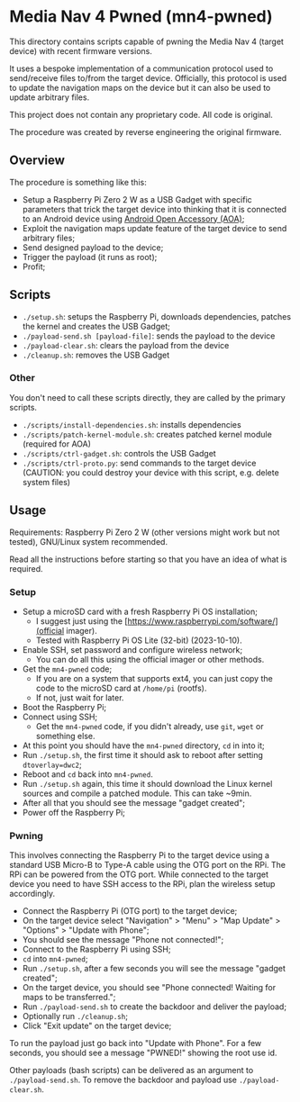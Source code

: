 # Media Nav 4 Pwned (mn4-pwned)

This directory contains scripts capable of pwning the Media Nav 4 (target device) with recent firmware versions.

It uses a bespoke implementation of a communication protocol used to send/receive files to/from the target device. Officially, this protocol is used to update the navigation maps on the device but it can also be used to update arbitrary files.

This project does not contain any proprietary code. All code is original.

The procedure was created by reverse engineering the original firmware.

## Overview

The procedure is something like this:

* Setup a Raspberry Pi Zero 2 W as a USB Gadget with specific parameters that trick the target device into thinking that it is connected to an Android device using [Android Open Accessory (AOA)](https://source.android.com/docs/core/interaction/accessories/protocol);
* Exploit the navigation maps update feature of the target device to send arbitrary files;
* Send designed payload to the device;
* Trigger the payload (it runs as root);
* Profit;

## Scripts

* `./setup.sh`: setups the Raspberry Pi, downloads dependencies, patches the kernel and creates the USB Gadget;
* `./payload-send.sh [payload-file]`: sends the payload to the device
* `./payload-clear.sh`: clears the payload from the device
* `./cleanup.sh`: removes the USB Gadget

### Other

You don't need to call these scripts directly, they are called by the primary scripts.

* `./scripts/install-dependencies.sh`: installs dependencies
* `./scripts/patch-kernel-module.sh`: creates patched kernel module (required for AOA)
* `./scripts/ctrl-gadget.sh`: controls the USB Gadget
* `./scripts/ctrl-proto.py`: send commands to the target device (CAUTION: you could destroy your device with this script, e.g. delete system files)

## Usage

Requirements: Raspberry Pi Zero 2 W (other versions might work but not tested), GNU/Linux system recommended.

Read all the instructions before starting so that you have an idea of what is required.

### Setup

* Setup a microSD card with a fresh Raspberry Pi OS installation;
    * I suggest just using the [https://www.raspberrypi.com/software/](official imager).
    * Tested with Raspberry Pi OS Lite (32-bit) (2023-10-10).
* Enable SSH, set password and configure wireless network;
    * You can do all this using the official imager or other methods.
* Get the `mn4-pwned` code;
    * If you are on a system that supports ext4, you can just copy the code to the microSD card at `/home/pi` (rootfs).
    * If not, just wait for later.
* Boot the Raspberry Pi;
* Connect using SSH;
    * Get the `mn4-pwned` code, if you didn't already, use `git`, `wget` or something else.
* At this point you should have the `mn4-pwned` directory, `cd` in into it;
* Run `./setup.sh`, the first time it should ask to reboot after setting `dtoverlay=dwc2`;
* Reboot and `cd` back into `mn4-pwned`.
* Run `./setup.sh` again, this time it should download the Linux kernel sources and compile a patched module. This can take ~9min.
* After all that you should see the message "gadget created";
* Power off the Raspberry Pi;

### Pwning

This involves connecting the Raspberry Pi to the target device using a standard USB Micro-B to Type-A cable using the OTG port on the RPi. The RPi can be powered from the OTG port. While connected to the target device you need to have SSH access to the RPi, plan the wireless setup accordingly.

* Connect the Raspberry Pi (OTG port) to the target device;
* On the target device select "Navigation" > "Menu" > "Map Update" > "Options" > "Update with Phone";
* You should see the message "Phone not connected!";
* Connect to the Raspberry Pi using SSH;
* `cd` into `mn4-pwned`;
* Run `./setup.sh`, after a few seconds you will see the message "gadget created";
* On the target device, you should see "Phone connected! Waiting for maps to be transferred.";
* Run `./payload-send.sh` to create the backdoor and deliver the payload;
* Optionally run `./cleanup.sh`;
* Click "Exit update" on the target device;

To run the payload just go back into "Update with Phone". For a few seconds, you should see a message "PWNED!" showing the root use id.

Other payloads (bash scripts) can be delivered as an argument to `./payload-send.sh`. To remove the backdoor and payload use `./payload-clear.sh`.
